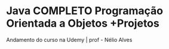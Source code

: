 # Java COMPLETO Programação Orientada a Objetos +Projetos
Andamento do curso na Udemy | prof - Nélio Alves

